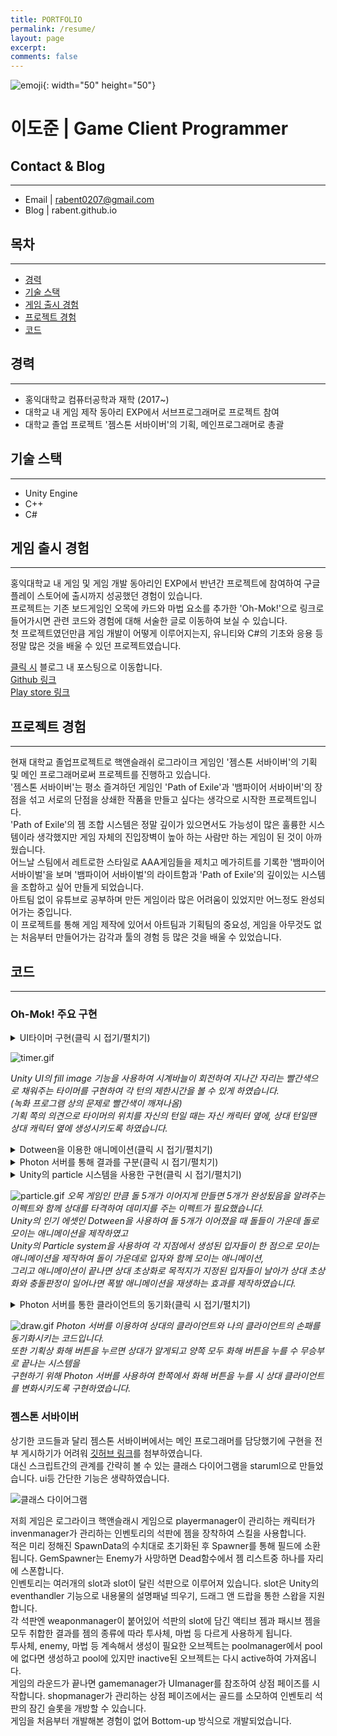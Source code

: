 ```yaml
---
title: PORTFOLIO
permalink: /resume/
layout: page
excerpt: 
comments: false
---
```


![emoji](/assets/img/1f468-1f4bb.png){: width="50" height="50"}
# **이도준 | Game Client Programmer**


## Contact & Blog
---
+ Email \| rabent0207@gmail.com
+ Blog \| rabent.github.io

## 목차
---
* [경력](#경력)  
* [기술 스택](#기술-스택)  
* [게임 출시 경험](#게임-출시-경험)  
* [프로젝트 경험](#프로젝트-경험)  
* [코드](#코드)   


## 경력
---
+ 홍익대학교 컴퓨터공학과 재학  (2017~)
+ 대학교 내 게임 제작 동아리 EXP에서 서브프로그래머로 프로젝트 참여
+ 대학교 졸업 프로젝트 '젬스톤 서바이버'의 기획, 메인프로그래머로 총괄

## 기술 스택
---
- Unity Engine
- C++
- C#

## 게임 출시 경험
---
홍익대학교 내 게임 및 게임 개발 동아리인 EXP에서 반년간 프로젝트에 참여하여 구글 플레이 스토어에 출시까지 성공했던 경험이 있습니다.  
프로젝트는 기존 보드게임인 오목에 카드와 마법 요소를 추가한 'Oh-Mok!'으로 링크로 들어가시면 관련 코드와 경험에 대해 서술한 글로 이동하여 보실 수 있습니다.  
첫 프로젝트였던만큼 게임 개발이 어떻게 이루어지는지, 유니티와 C#의 기초와 응용 등 정말 많은 것을 배울 수 있던 프로젝트였습니다.

[클릭 시](https://rabent.github.io/Oh-Mok!/) 블로그 내 포스팅으로 이동합니다.  
[Github 링크](https://github.com/nilbace/Oh-MOK)  
[Play store 링크](https://play.google.com/store/apps/details?id=com.ExPStudio.magical)

## 프로젝트 경험
---
현재 대학교 졸업프로젝트로 핵앤슬래쉬 로그라이크 게임인 '젬스톤 서바이버'의 기획 및 메인 프로그래머로써 프로젝트를 진행하고 있습니다.  
'젬스톤 서바이버'는 평소 즐겨하던 게임인 'Path of Exile'과 '뱀파이어 서바이버'의 장점을 섞고 서로의 단점을 상쇄한 작품을 만들고 싶다는 생각으로 시작한 프로젝트입니다.  
'Path of Exile'의 젬 조합 시스템은 정말 깊이가 있으면서도 가능성이 많은 훌륭한 시스템이라 생각했지만 게임 자체의 진입장벽이 높아 하는 사람만 하는 게임이 된 것이 아까웠습니다.  
어느날 스팀에서 레트로한 스타일로 AAA게임들을 제치고 메가히트를 기록한 '뱀파이어 서바이벌'을 보며 '뱀파이어 서바이벌'의 라이트함과 'Path of Exile'의 깊이있는 시스템을 조합하고 싶어 만들게 되었습니다.  
아트팀 없이 유튜브로 공부하며 만든 게임이라 많은 어려움이 있었지만 어느정도 완성되어가는 중입니다.  
이 프로젝트를 통해 게임 제작에 있어서 아트팀과 기획팀의 중요성, 게임을 아무것도 없는 처음부터 만들어가는 감각과 툴의 경험 등 많은 것을 배울 수 있었습니다.

## 코드
---

### Oh-Mok! 주요 구현

<details>
<summary>UI타이머 구현(클릭 시 접기/펼치기)</summary>
<div markdown="1">

{% highlight c# %}

void Update() {
        if(timeron) {
            time+=Time.deltaTime; //time이란 int변수에 각 턴의 지나간 시간을 저장
            if(time>=30) {
                if(isMyTurn) endMyTurn(); //시간이 30초를 지나면 (자기턴일때) 턴을 종료
            }
        }
    }

[PunRPC] void startMyTurn()
    {
        isMyTurn = true;
        canuseCard = true;  // 카드를 사용할 수 있게 함
        timeron=true;
        for (int i = 0; i < 81; i++)
        {
            if (gomokuData[i] == 0)   // 아직 돌을 두지 않은 부분만 클릭할 수 있게 함
                gomokuTable[i].interactable = true;
        }
        PV.RPC("timermake", RpcTarget.AllBuffered); //두 클라이언트 양쪽에 모두 'timermake' 함수를 실행시킴
        NetWorkManager.instance.printScreenString("나의 턴");  // '나의 턴' 출력
    }

[PunRPC] void timermake() {
    if(timerins!=null) Destroy(timerins); //만약 타이머가 이미 있다면 파괴함
    if(isMyTurn) {
        timerins=Instantiate(timer, new Vector3(-150,-550,10), Quaternion.identity); // 자기쪽 위치
        timerins.transform.SetParent(this.transform.parent.transform,false); //timer는 unity UI의 fill image 기능을 사용하기에 캔버스 내부 오브젝트의 자식으로 만들어줌
    }
    else {
        timerins=Instantiate(timer, new Vector3(-400,830,10), Quaternion.identity); //상대쪽 위치
        timerins.transform.SetParent(this.transform.parent.transform,false);
    }
    time=0; //시간 초기화
}

{% endhighlight %}

</div>
</details>

![timer.gif](/assets/img/timer.gif)

*Unity UI의 fill image 기능을 사용하여 시계바늘이 회전하여 지나간 자리는 빨간색으로 채워주는 타이머를 구현하여 각 턴의 제한시간을 볼 수 있게 하였습니다.  
(녹화 프로그램 상의 문제로 빨간색이 깨져나옴)  
기획 쪽의 의견으로 타이머의 위치를 자신의 턴일 때는 자신 캐릭터 옆에, 상대 턴일땐 상대 캐릭터 옆에 생성시키도록 하였습니다.*

<details>
<summary>Dotween을 이용한 애니메이션(클릭 시 접기/펼치기)</summary>
<div markdown="1">
{% highlight c# %}
void dolmove(Image img) { //돌 5개가 모이면 가운데 돌로 돌들이 이동하는 애니메이션
    Vector3 tmp=img.transform.position;
    Sequence seq=DOTween.Sequence();
    seq.Join(img.transform.DOMove(charging.center,0.75f));
    seq.Join(img.transform.DOScale(new Vector3(0,0,0),3f));
    seq.Join(img.DOFade(0, 2f).SetEase(Ease.InQuad));
    seq.Append(img.transform.DOMove(tmp,0));
    seq.Join(img.transform.DOScale(new Vector3(1,1,1),0));
}
{% endhighlight %}
</div>
</details>

<details>
<summary>Photon 서버를 통해 결과를 구분(클릭 시 접기/펼치기)</summary>
<div markdown="1">
{% highlight c# %}
if(PhotonNetwork.IsMasterClient)  // 검은 돌이 오목을 완성한 경우. 내가 MasterClient이면 내가 검은 돌을 두는 사람이므로 내가 공격에 성공한 것임 → 상대방 HP를 깎음
    {
        StartCoroutine(enemyshoot()); //충돌 시 폭발하는 파티클 투사체를 상대 캐릭터를 향해 발사함
        PlayerManager.enemyPlayerManager.GetDamaged();
    }
    else
    {
        StartCoroutine(myshoot()); //투사체를 내 캐릭터를 향해 발사함
        PlayerManager.myPlayerManager.GetDamaged();
    }
{% endhighlight %}
</div>
</details>

<details>
<summary>Unity의 particle 시스템을 사용한 구현(클릭 시 접기/펼치기)</summary>
<div markdown="1">
{% highlight c# %}
using System.Collections;
using UnityEngine;
[RequireComponent(typeof(ParticleSystem))]
public class charging : MonoBehaviour {
	ParticleSystem ps;
	ParticleSystem.Particle[] m_Particles;
	public static Vector3 center;
	float speed = 5f;
	int numParticlesAlive;
	void Start () {
		ps = GetComponent<ParticleSystem>();
		if (!GetComponent<Transform>()){
			GetComponent<Transform>();
		}
	}
	void Update () {
		m_Particles = new ParticleSystem.Particle[ps.main.maxParticles];
		numParticlesAlive = ps.GetParticles(m_Particles);
		float step = speed * Time.deltaTime;
		for (int i = 0; i < numParticlesAlive; i++) {
			m_Particles[i].position = Vector3.LerpUnclamped(m_Particles[i].position, center, step);
		}
		ps.SetParticles(m_Particles, numParticlesAlive);
	}
}
{% endhighlight %}
</div>
</details>

![particle.gif](/assets/img/part.gif)
*오목 게임인 만큼 돌 5개가 이어지게 만들면 5개가 완성됬음을 알려주는 이펙트와 함께 상대를 타격하여 데미지를 주는 이펙트가 필요했습니다.  
Unity의 인기 에셋인 Dotween을 사용하여 돌 5개가 이어졌을 때 돌들이 가운데 돌로 모이는 애니메이션을 제작하였고  
Unity의 Particle system을 사용하여 각 지점에서 생성된 입자들이 한 점으로 모이는 애니메이션을 제작하여 돌이 가운데로 입자와 함께 모이는 애니메이션,  
그리고 애니메이션이 끝나면 상대 초상화로 목적지가 지정된 입자들이 날아가 상대 초상화와 충돌판정이 일어나면 폭발 애니메이션을 재생하는 효과를 제작하였습니다.*

<details>
<summary>Photon 서버를 통한 클라이언트의 동기화(클릭 시 접기/펼치기)</summary>
<div markdown="1">
{% highlight c# %}
[PunRPC] void cardsyncro(int[] indexs) {
    PlayerManager.enemyPlayerManager.cardDataBuffer=new List<CardData>(100); 
    for(int i=0; i<indexs.Length; i++) {
        CardData item = PlayerManager.enemyPlayerManager.cardDataSO.items[indexs[i]];
        PlayerManager.enemyPlayerManager.cardDataBuffer.Add(item); // 상대 클라이언트에서 보이는 나의 손패를 실제 내 클라이언트에서의 나의 손패와 동기화시킴
    }
    PlayerManager.enemyPlayerManager.AddFiveCard();
}

public void draw() 
    {
        PlayerManager.myPlayerManager.character_img.GetComponent<SpriteRenderer>().sprite=PlayerManager.myPlayerManager.drawimg; //캐릭터 초상화를 화해제안 이미지로 교체
        PlayerManager.myPlayerManager.character_img.GetComponent<SpriteRenderer>().transform.localScale=new Vector3(0.15f,0.15f,0.15f);
        PlayerManager.myPlayerManager.drawready=true;
        this.gameObject.GetComponent<AudioSource>().Play(); //화해제안 효과음을 play
        PV.RPC("drawsyncro", RpcTarget.OthersBuffered);
        if(PlayerManager.myPlayerManager.drawready==true && PlayerManager.enemyPlayerManager.drawready==true) {
            GameManager.instance.draw();
            PV.RPC("drawstop", RpcTarget.AllBuffered); //양쪽 모두 화해 버튼을 눌렀을 시 게임을 종료하고 무승부 결과창을 띄움
        }    
    }

[PunRPC] void drawsyncro() { //상대 클라이언트에 내 클라이언트에서 화해 버튼을 누른 결과를 동기화하는 함수
    this.gameObject.GetComponent<AudioSource>().Play();
    PlayerManager.enemyPlayerManager.character_img.GetComponent<SpriteRenderer>().sprite=PlayerManager.enemyPlayerManager.drawimg;
    PlayerManager.enemyPlayerManager.character_img.GetComponent<SpriteRenderer>().transform.localScale=new Vector3(0.15f,0.15f,0.15f);
    PlayerManager.enemyPlayerManager.drawready=true;
}
{% endhighlight %}
</div>
</details>

![draw.gif](/assets/img/draw.gif)
*Photon 서버를 이용하여 상대의 클라이언트와 나의 클라이언트의 손패를 동기화시키는 코드입니다.  
또한 기획상 화해 버튼을 누르면 상대가 알게되고 양쪽 모두 화해 버튼을 누를 수 무승부로 끝나는 시스템을  
구현하기 위해 Photon 서버를 사용하여 한쪽에서 화해 버튼을 누를 시 상대 클라이언트를 변화시키도록 구현하였습니다.*

### 젬스톤 서바이버

상기한 코드들과 달리 젬스톤 서바이버에서는 메인 프로그래머를 담당했기에 구현을 전부 게시하기가 어려워 [깃허브 링크](https://github.com/rabent/gemstone)를 첨부하였습니다.  
대신 스크립트간의 관계를 간략히 볼 수 있는 클래스 다이어그램을 staruml으로 만들었습니다. ui등 간단한 기능은 생략하였습니다.  

![클래스 다이어그램](/assets/img/클래스%20다이어그램.PNG)

저희 게임은 로그라이크 핵앤슬래시 게임으로 playermanager이 관리하는 캐릭터가 invenmanager가 관리하는 인벤토리의 석판에 젬을 장착하여 스킬을 사용합니다.  
적은 미리 정해진 SpawnData의 수치대로 초기화된 후 Spawner를 통해 필드에 소환됩니다. GemSpawner는 Enemy가 사망하면 Dead함수에서 젬 리스트중 하나를 자리에 스폰합니다.  
인벤토리는 여러개의 slot과 slot이 달린 석판으로 이루어져 있습니다. slot은 Unity의 eventhandler 기능으로 내용물의 설명패널 띄우기, 드래그 앤 드랍을 통한 스왑을 지원합니다.  
각 석판엔 weaponmanager이 붙어있어 석판의 slot에 담긴 액티브 젬과 패시브 젬을 모두 취합한 결과를 젬의 종류에 따라 투사체, 마법 등 다르게 사용하게 됩니다.  
투사체, enemy, 마법 등 계속해서 생성이 필요한 오브젝트는 poolmanager에서 pool에 없다면 생성하고 pool에 있지만 inactive된 오브젝트는 다시 active하여 가져옵니다.  
게임의 라운드가 끝나면 gamemanager가 UImanager를 참조하여 상점 페이즈를 시작합니다. shopmanager가 관리하는 상점 페이즈에서는 골드를 소모하여 인벤토리 석판의 잠긴 슬롯을 개방할 수 있습니다.  
게임을 처음부터 개발해본 경험이 없어 Bottom-up 방식으로 개발되었습니다.